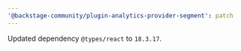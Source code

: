 ```yaml
---
'@backstage-community/plugin-analytics-provider-segment': patch
---
```


Updated dependency `@types/react` to `18.3.17`.
